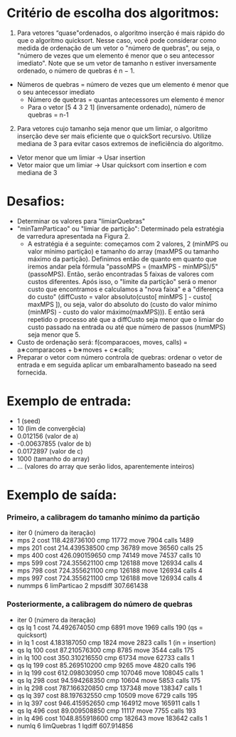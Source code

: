 # Critério de escolha dos algoritmos:
1. Para vetores “quase"ordenados, o algoritmo inserção é mais rápido do que o algoritmo
quicksort. Nesse caso, você pode considerar como medida de ordenação de um vetor
o "número de quebras", ou seja, o "número de vezes que um elemento é menor que o
seu antecessor imediato". Note que se um vetor de tamanho n estiver inversamente
ordenado, o número de quebras é n − 1.

- Números de quebras = número de vezes que um elemento é menor que o seu antecessor imediato
  - Número de quebras = quantas antecessores um elemento é menor
  - Para o vetor [5 4 3 2 1] (inversamente ordenado), número de quebras = n-1 

2. Para vetores cujo tamanho seja menor que um limiar, o algoritmo inserção deve
ser mais eficiente que o quickSort recursivo. Utilize mediana de 3 para evitar casos
extremos de ineficiência do algoritmo.

- Vetor menor que um limiar -> Usar insertion
- Vetor maior que um limiar -> Usar quicksort com insertion e com mediana de 3

# Desafios:
- Determinar os valores para "limiarQuebras"
- "minTamParticao" ou "limiar de partição": Determinado pela estratégia de varredura apresentada na Figura 2.
  - A estratégia é a seguinte: começamos com 2 valores, 2 (minMPS ou valor mínimo partição) e tamanho do array (maxMPS ou tamanho máximo da partição). Definimos então de quanto em quanto que iremos andar pela fórmula "passoMPS = (maxMPS - minMPS)/5" (passoMPS). Então, serão encontradas 5 faixas de valores com custos diferentes. Após isso, o "limite da partição" será o menor custo que encontramos e calculamos a "nova faixa" e a "diferença do custo" (diffCusto = valor absoluto(custo[ minMPS ] - custo[ maxMPS ]), ou seja, valor do absoluto do (custo do valor mínimo (minMPS) - custo do valor máximo(maxMPS))). E então será repetido o processo até que a diffCusto seja menor que o limiar do custo passado na entrada ou até que número de passos (numMPS) seja menor que 5.
- Custo de ordenação será: f(comparacoes, moves, calls) = a∗comparacoes + b∗moves + c∗calls;
- Preparar o vetor com número controla de quebras: ordenar o vetor de entrada e em seguida aplicar um embaralhamento baseado na seed fornecida. 

# Exemplo de entrada:
- 1 (seed)
- 10 (lim de convergêcia)
- 0.012156 (valor de a)
- -0.00637855 (valor de b)
- 0.0172897 (valor de c)
- 1000 (tamanho do array)
- ... (valores do array que serão lidos, aparentemente inteiros)

# Exemplo de saída:
### Primeiro, a calibragem do tamanho mínimo da partição
- iter 0 (número da iteração)
- mps 2 cost 118.428736100 cmp 11772 move 7904 calls 1489
- mps 201 cost 214.439538500 cmp 36789 move 36560 calls 25
- mps 400 cost 426.090159650 cmp 74149 move 74537 calls 10
- mps 599 cost 724.355621100 cmp 126188 move 126934 calls 4
- mps 798 cost 724.355621100 cmp 126188 move 126934 calls 4
- mps 997 cost 724.355621100 cmp 126188 move 126934 calls 4
- nummps 6 limParticao 2 mpsdiff 307.661438

### Posteriormente, a calibragem do número de quebras
- iter 0 (número da iteração)
- qs lq 1 cost 74.492674050 cmp 6891 move 1969 calls 190 (qs = quicksort)
- in lq 1 cost 4.183187050 cmp 1824 move 2823 calls 1 (in = insertion)
- qs lq 100 cost 87.210576300 cmp 8785 move 3544 calls 175
- in lq 100 cost 350.310216550 cmp 61734 move 62733 calls 1
- qs lq 199 cost 85.269510200 cmp 9265 move 4820 calls 196
- in lq 199 cost 612.098030950 cmp 107046 move 108045 calls 1
- qs lq 298 cost 94.594268350 cmp 10604 move 5853 calls 175
- in lq 298 cost 787.166320850 cmp 137348 move 138347 calls 1
- qs lq 397 cost 88.197632550 cmp 10509 move 6729 calls 195
- in lq 397 cost 946.415952650 cmp 164912 move 165911 calls 1
- qs lq 496 cost 89.009508850 cmp 11117 move 7755 calls 193
- in lq 496 cost 1048.855918600 cmp 182643 move 183642 calls 1
- numlq 6 limQuebras 1 lqdiff 607.914856